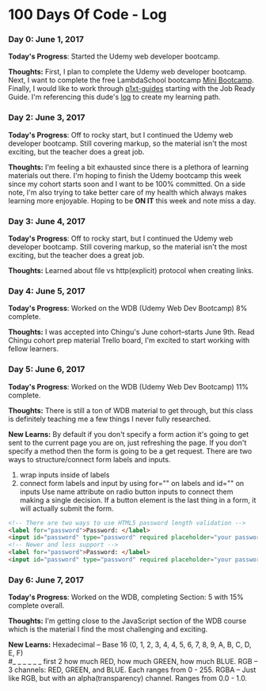 # 100 Days Of Code - Log

### Day 0: June 1, 2017

**Today's Progress**: Started the Udemy web developer bootcamp.

**Thoughts:** First, I plan to complete the Udemy web developer bootcamp. Next, I want to complete the free LambdaSchool bootcamp [Mini Bootcamp](https://lambdaschool.com/mini-bootcamp/). Finally, I would like to work through [p1xt-guides](https://github.com/P1xt/p1xt-guides) starting with the Job Ready Guide. I'm referencing this dude's [log](https://github.com/jjprevite/100-days-of-code/blob/master/log.md) to create my learning path.

### Day 2: June 3, 2017

**Today's Progress**: Off to rocky start, but I continued the Udemy web developer bootcamp. Still covering markup, so the material isn't the most exciting, but the teacher does a great job.

**Thoughts:** I'm feeling a bit exhausted since there is a plethora of learning materials out there. I'm hoping to finish the Udemy bootcamp this week since my cohort starts soon and I want to be 100% committed. On a side note, I'm also trying to take better care of my health which always makes learning more enjoyable. Hoping to be **ON IT** this week and note miss a day.

### Day 3: June 4, 2017

**Today's Progress**: Off to rocky start, but I continued the Udemy web developer bootcamp. Still covering markup, so the material isn't the most exciting, but the teacher does a great job.

**Thoughts:** Learned about file vs http(explicit) protocol when creating links.

### Day 4: June 5, 2017

**Today's Progress**: Worked on the WDB (Udemy Web Dev Bootcamp) 8% complete.

**Thoughts:** I was accepted into Chingu's June cohort–starts June 9th. Read Chingu cohort prep material Trello board, I'm excited to start working with fellow learners.

### Day 5: June 6, 2017

**Today's Progress**: Worked on the WDB (Udemy Web Dev Bootcamp) 11% complete.

**Thoughts:** There is still a ton of WDB material to get through, but this class is definitely teaching me a few things I never fully researched.

**New Learns:** By default if you don't specify a form action it's going to get sent to the current page you are on, just refreshing the page. If you don't specify a method then the form is going to be a get request. There are two ways to structure/connect form labels and inputs.
1. wrap inputs inside of labels
2. connect form labels and input by using for="" on labels and id="" on inputs
Use name attribute on radio button inputs to connect them making a single decision.
If a button element is the last thing in a form, it will actually submit the form.

```html
<!-- There are two ways to use HTML5 password length validation -->
<label for="password">Password: </label>
<input id="password" type="password" required placeholder="your password" pattern=".{5,10}" title="5 to 10 characters">
<!-- Newer and less support -->
<label for="password">Password: </label>
<input id="password" type="password" required placeholder="your password" minlength="5" maxlength="10">
```

### Day 6: June 7, 2017

**Today's Progress**: Worked on the WDB, completing Section: 5 with 15% complete overall.

**Thoughts:** I'm getting close to the JavaScript section of the WDB course which is the material I find the most challenging and exciting.

**New Learns:** Hexadecimal – Base 16 (0, 1, 2, 3, 4, 4, 5, 6, 7, 8, 9, A, B, C, D, E, F) <br> #_ _ _ _ _ _ first 2 how much RED, how much GREEN, how much BLUE. RGB – 3 channels: RED, GREEN, and BLUE. Each ranges from 0 - 255. RGBA – Just like RGB, but with an alpha(transparency) channel. Ranges from 0.0 - 1.0.

<!-- # 100 Days Of Code - Log

### Day 0: February 30, 2016 (Example 1)
##### (delete me or comment me out)

**Today's Progress**: Fixed CSS, worked on canvas functionality for the app.

**Thoughts:** I really struggled with CSS, but, overall, I feel like I am slowly getting better at it. Canvas is still new for me, but I managed to figure out some basic functionality.

**Link to work:** [Calculator App](http://www.example.com)

### Day 0: February 30, 2016 (Example 2)
##### (delete me or comment me out)

**Today's Progress**: Fixed CSS, worked on canvas functionality for the app.

**Thoughts**: I really struggled with CSS, but, overall, I feel like I am slowly getting better at it. Canvas is still new for me, but I managed to figure out some basic functionality.

**Link(s) to work**: [Calculator App](http://www.example.com)


### Day 1: June 27, Monday

**Today's Progress**: I've gone through many exercises on FreeCodeCamp.

**Thoughts** I've recently started coding, and it's a great feeling when I finally solve an algorithm challenge after a lot of attempts and hours spent.

**Link(s) to work**
1. [Find the Longest Word in a String](https://www.freecodecamp.com/challenges/find-the-longest-word-in-a-string)
2. [Title Case a Sentence](https://www.freecodecamp.com/challenges/title-case-a-sentence)
 -->